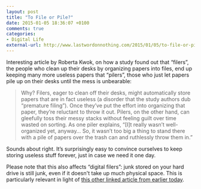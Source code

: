 ```yaml
---
layout: post
title: "To File or Pile?"
date: 2015-01-05 18:36:07 +0100
comments: true
categories: 
- Digital Life
external-url: http://www.lastwordonnothing.com/2015/01/05/to-file-or-pile/
---
```


Interesting article by Roberta Kwok, on how a study found out that “filers”, the people who clean up their desks by organizing papers into files, end up keeping many more useless papers that “pilers”, those who just let papers pile up on their desks until the mess is unbearable:

> Why? Filers, eager to clean off their desks, might automatically store papers that are in fact useless (a disorder that the study authors dub “premature filing”). Once they’ve put the effort into organizing that paper, they’re reluctant to throw it out. Pilers, on the other hand, can gleefully toss their messy stacks without feeling guilt over time wasted on sorting. As one piler explains, “[I]t really wasn’t well-organized yet, anyway… So, it wasn’t too big a thing to stand there with a pile of papers over the trash can and ruthlessly throw them in.”

Sounds about right. It’s surprisingly easy to convince ourselves to keep storing useless stuff forever, just in case we need it one day. 

Please note that this also affects “digital filers”: junk stored on your hard drive is still junk, even if it doesn't take up much physical space. This is particularly relevant in light of [this other linked article from earlier today](/2015/01/05/the-tools-and-toys-guide-to-setting-up-and-maintaining-a-paperless-home-and-office/).